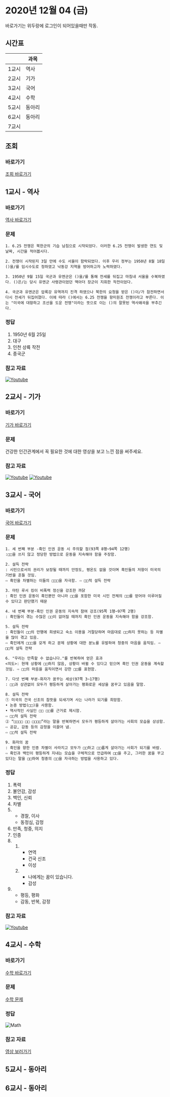 # 2020년 12월 04 (금)

바로가기는 위두랑에 로그인이 되어있을때만 작동.

## 시간표
|    |과목|
|----|---|
|1교시|역사|
|2교시|기가|
|3교시|국어|
|4교시|수학|
|5교시|동아리|
|6교시|동아리|
|7교시|   |

## 조회
### 바로가기
[조회 바로가기](https://rang.edunet.net/class/G000364114/classNotifyView.do?pageNo=1&notifySequence=302697)

## 1교시 - 역사
### 바로가기
[역사 바로가기](https://rang.edunet.net/class/G000325407/hmwkppList.do?hmwkSeq=719399)
### 문제
```
1. 6.25 전쟁은 북한군의 기습 남침으로 시작되었다. 이러한 6.25 전쟁이 발생한 연도 및 날짜, 시간을 적어봅시다.

2. 전쟁이 시작된지 3일 만에 수도 서울이 함락되었다. 이후 우리 정부는 1950년 8월 18일 ()을/를 임시수도로 정하였고 낙동강 지역을 방어하고자 노력하였다.

3. 1950년 9월 15일 국군과 유엔군은 ()을/를 통해 전세를 뒤집고 마침내 서울을 수복하였다. ()은/는 당시 유엔군 사령관이었던 맥아더 장군이 지휘한 작전이었다.

4. 국군과 유엔군은 압록강 유역까지 진격 하였으나 북한의 요청을 받은 ()이/가 참전하면서 다시 전세가 뒤집어졌다. 이에 따라 ()에서는 6.25 전쟁을 항미원조 전쟁이라고 부른다. 이는 "미국에 대항하고 조선을 도운 전쟁"이라는 뜻으로 이는 ()의 잘못된 역사왜곡을 부추긴다.
```
### 정답
1. 1950년 6월 25일
2. 대구
3. 인천 상륙 작전
4. 종국군
### 참고 자료
[![Youtube](http://img.youtube.com/vi/_HTuf2bFbpw/0.jpg)](https://www.youtube.com/embed/_HTuf2bFbpw "Youtube")

## 2교시 - 기가
### 바로가기
[기가 바로가기](https://rang.edunet.net/class/G000367106/hmwkppList.do?hmwkSeq=723493)
### 문제
건강한 인간관계에서 꼭 필요한 것에 대한 영상을 보고 느낀 점을 써주세요.
### 참고 자료
[![Youtube](http://img.youtube.com/vi/Y_Iq_ni0me8/0.jpg)](https://www.youtube.com/embed/Y_Iq_ni0me8 "Youtube")
[![Youtube](http://img.youtube.com/vi/5rs06HiHBbY/0.jpg)](https://www.youtube.com/embed/5rs06HiHBbY "Youtube")

## 3교시 - 국어
### 바로가기
[국어 바로가기](https://rang.edunet.net/class/G000323851/hmwkppList.do?hmwkSeq=723511)
### 문제
```
1. 세 번째 부분 -흑인 인권 운동 시 주의할 점(93쪽 8행~94쪽 12행)
:□□을 쓰지 않고 정당한 방법으로 운동을 지속해야 함을 주장함.

2. 설득 전략
: 시민으로서의 권리가 보장될 때까지 안정도, 평온도 없을 것이며 흑인들의 저항이 미국의 기반을 흔들 것임.
⇨ 흑인을 차별하는 이들의 □□□을 자극함. ⇨ □□적 설득 전략

3. 마틴 루서 킹이 비폭력 정신을 강조한 까닭
: 흑인 인권 운동이 흑인뿐만 아니라 □□을 포함한 미국 시민 전체의 □□를 얻어야 이루어질 수 있다고 판단했기 때문

4. 네 번째 부분-흑인 인권 운동의 지속적 참여 강조(95쪽 1행~97쪽 2행)
: 흑인들이 겪는 수많은 □□이 없어질 때까지 흑인 인권 운동을 지속해야 함을 강조함.

5. 설득 전략
: 흑인들이 □□의 만행에 희생되고 숙소 이용을 거절당하며 마음대로 □□하지 못하는 등 차별을 많이 겪고 있음.
⇨ 흑인에게 □□□을 갖게 하고 문제 상황에 대한 분노를 유발하여 청중의 마음을 움직임. ⇨ □□적 설득 전략

6. "우리는 만족할 수 없습니다."를 반복하여 얻은 효과
<의도>: 현재 상황에 □□하지 않음, 상황이 바뀔 수 있다고 믿으며 흑인 인권 운동을 계속할 것임. ⇨ □□의 마음을 움직이면서 강한 □□를 표현함.

7. 다섯 번째 부분-화자가 꿈꾸는 세상(97쪽 3~17행)
: □□과 상관없이 모두가 평등하게 살아가는 평화로운 세상을 꿈꾸고 있음을 말함.

8. 설득 전략
① 미국의 건국 신조의 참뜻을 되새기며 사는 나라가 되기를 희망함.
• 논증 방법(□□)을 사용함.
• 역사적인 사실인 □□ □□를 근거로 제시함.
⇨ □□적 설득 전략
② “□□□□ □□ □□□□”라는 말을 반복하면서 모두가 평등하게 살아가는 사회의 모습을 상상함.
⇨ 공감, 감동 등의 감정을 이끌어 냄.
⇨ □□적 설득 전략

9. 화자의 꿈
: 흑인을 향한 인종 차별이 사라지고 모두가 □□하고 □□롭게 살아가는 사회가 되기를 바람.
⇨ 흑인과 백인이 평등하게 지내는 모습을 구체적으로 언급하여 □□을 주고, 그러한 꿈을 꾸고 있다는 말을 □□하여 청중의 □□을 자극하는 방법을 사용하고 있다.
```
### 정답
1. 폭력
2. 불안감, 감성
3. 백인, 신뢰
4. 차별
5. - 경찰, 이사
   - 동정심, 감정
6. 만족, 청중, 의지
7. 인종
8. 1. - 연역
      - 건국 신조
      - 이성
   2. - 나에게는 꿈이 있습니다.
      - 감성
9. - 평등, 평화
   - 감동, 반복, 감정
### 참고 자료
[![Youtube](http://img.youtube.com/vi/xsbk9AxCv1w/0.jpg)](https://www.youtube.com/embed/xsbk9AxCv1w "Youtube")

## 4교시 - 수학
### 바로가기
[수학 바로가기](https://rang.edunet.net/class/G000325357/hmwkppList.do?hmwkSeq=723911)
### 문제
[수학 문제](https://rang.edunet.net/common/fileDownload.do?type=homework&sequence=488221)
### 정답
![Math](https://i.imgur.com/HTqTIkR.png)
### 참고 자료
[영상 보러가기](https://play.mbus.tv/1761b9c23ff43400)

## 5교시 - 동아리

## 6교시 - 동아리
